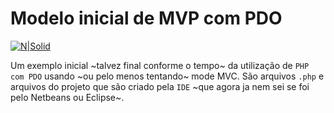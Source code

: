 # Modelo inicial de MVP com PDO

[![N|Solid](https://www.atlantasky.com/wp-content/uploads/2013/08/PHP-Mysql.png)](#)

Um exemplo inicial ~talvez final conforme o tempo~ da utilização de `PHP com PDO` usando ~ou pelo menos tentando~ mode MVC. São arquivos `.php` e arquivos do projeto que são criado pela `IDE` ~que agora ja nem sei se foi pelo Netbeans ou Eclipse~. 

